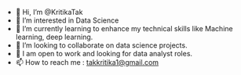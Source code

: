 - 👋 Hi, I’m @KritikaTak
- 👀 I’m interested in Data Science
- 🌱 I’m currently learning to enhance my technical skills like Machine learning, deep learning.
- 💞️ I’m looking to collaborate on data science projects.
- 🧐 I am open to work and looking for data analyst roles. 
- 📫 How to reach me : takkritika1@gmail.com

<!---
KritikaTak/KritikaTak is a ✨ special ✨ repository because its `README.md` (this file) appears on your GitHub profile.
You can click the Preview link to take a look at your changes.
--->
